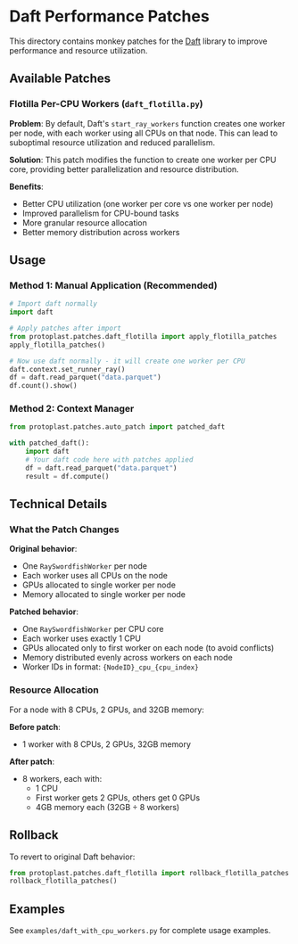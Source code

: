 # Daft Performance Patches

This directory contains monkey patches for the [Daft](https://github.com/Eventual-Inc/Daft) library to improve performance and resource utilization.

## Available Patches

### Flotilla Per-CPU Workers (`daft_flotilla.py`)

**Problem**: By default, Daft's `start_ray_workers` function creates one worker per node, with each worker using all CPUs on that node. This can lead to suboptimal resource utilization and reduced parallelism.

**Solution**: This patch modifies the function to create one worker per CPU core, providing better parallelization and resource distribution.

**Benefits**:
- Better CPU utilization (one worker per core vs one worker per node)
- Improved parallelism for CPU-bound tasks
- More granular resource allocation
- Better memory distribution across workers

## Usage

### Method 1: Manual Application (Recommended)

```python
# Import daft normally
import daft

# Apply patches after import
from protoplast.patches.daft_flotilla import apply_flotilla_patches
apply_flotilla_patches()

# Now use daft normally - it will create one worker per CPU
daft.context.set_runner_ray()
df = daft.read_parquet("data.parquet")
df.count().show()
```

### Method 2: Context Manager

```python
from protoplast.patches.auto_patch import patched_daft

with patched_daft():
    import daft
    # Your daft code here with patches applied
    df = daft.read_parquet("data.parquet")
    result = df.compute()
```

## Technical Details

### What the Patch Changes

**Original behavior**:
- One `RaySwordfishWorker` per node
- Each worker uses all CPUs on the node
- GPUs allocated to single worker per node
- Memory allocated to single worker per node

**Patched behavior**:
- One `RaySwordfishWorker` per CPU core
- Each worker uses exactly 1 CPU
- GPUs allocated only to first worker on each node (to avoid conflicts)
- Memory distributed evenly across workers on each node
- Worker IDs in format: `{NodeID}_cpu_{cpu_index}`

### Resource Allocation

For a node with 8 CPUs, 2 GPUs, and 32GB memory:

**Before patch**:
- 1 worker with 8 CPUs, 2 GPUs, 32GB memory

**After patch**:
- 8 workers, each with:
  - 1 CPU
  - First worker gets 2 GPUs, others get 0 GPUs
  - 4GB memory each (32GB ÷ 8 workers)

## Rollback

To revert to original Daft behavior:

```python
from protoplast.patches.daft_flotilla import rollback_flotilla_patches
rollback_flotilla_patches()
```

## Examples

See `examples/daft_with_cpu_workers.py` for complete usage examples.